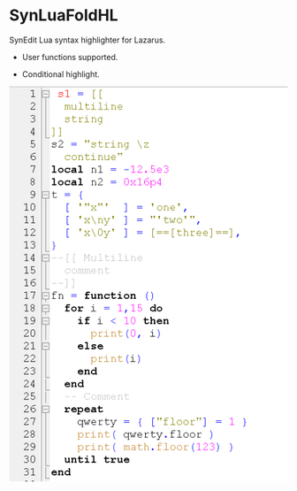 # SynLuaFoldHL

SynEdit Lua syntax highlighter for Lazarus.

- User functions supported.

- Conditional highlight.

![preview.png](preview.png)
